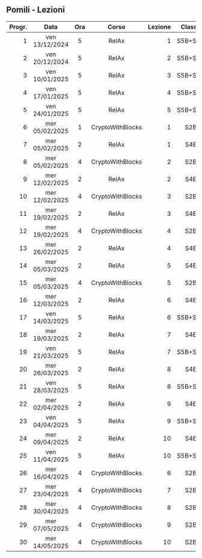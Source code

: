 ## Pomili - Lezioni

|Progr.| Data | Ora | Corso | Lezione | Classe |
|--:|:-:|:-:|:-:|--:|:-:|
|1|ven 13/12/2024|5|RelAx|1|S5B+S5D|
|2|ven 20/12/2024|5|RelAx|2|S5B+S5D|
|3|ven 10/01/2025|5|RelAx|3|S5B+S5D|
|4|ven 17/01/2025|5|RelAx|4|S5B+S5D|
|5|ven 24/01/2025|5|RelAx|5|S5B+S5D|
|6|mer 05/02/2025|1|CryptoWithBlocks|1|S2B|
|7|mer 05/02/2025|2|RelAx|1|S4E|
|8|mer 05/02/2025|4|CryptoWithBlocks|2|S2B|
|9|mer 12/02/2025|2|RelAx|2|S4E|
|10|mer 12/02/2025|4|CryptoWithBlocks|3|S2B|
|11|mer 19/02/2025|2|RelAx|3|S4E|
|12|mer 19/02/2025|4|CryptoWithBlocks|4|S2B|
|13|mer 26/02/2025|2|RelAx|4|S4E|
|14|mer 05/03/2025|2|RelAx|5|S4E|
|15|mer 05/03/2025|4|CryptoWithBlocks|5|S2B|
|16|mer 12/03/2025|2|RelAx|6|S4E|
|17|ven 14/03/2025|5|RelAx|6|S5B+S5D|
|18|mer 19/03/2025|2|RelAx|7|S4E|
|19|ven 21/03/2025|5|RelAx|7|S5B+S5D|
|20|mer 26/03/2025|2|RelAx|8|S4E|
|21|ven 28/03/2025|5|RelAx|8|S5B+S5D|
|22|mer 02/04/2025|2|RelAx|9|S4E|
|23|ven 04/04/2025|5|RelAx|9|S5B+S5D|
|24|mer 09/04/2025|2|RelAx|10|S4E|
|25|ven 11/04/2025|5|RelAx|10|S5B+S5D|
|26|mer 16/04/2025|4|CryptoWithBlocks|6|S2B|
|27|mer 23/04/2025|4|CryptoWithBlocks|7|S2B|
|28|mer 30/04/2025|4|CryptoWithBlocks|8|S2B|
|29|mer 07/05/2025|4|CryptoWithBlocks|9|S2B|
|30|mer 14/05/2025|4|CryptoWithBlocks|10|S2B|


